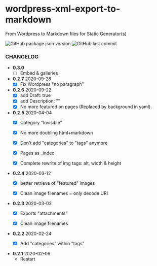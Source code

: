 # wordpress-xml-export-to-markdown
From Wordpress to Markdown files for Static Generator(s)

![GitHub package.json version](https://img.shields.io/github/package-json/v/tigersway/wordpress-xml-export-to-markdown?style=flat-square) ![GitHub last commit](https://img.shields.io/github/last-commit/tigersway/wordpress-xml-export-to-markdown?style=flat-square)


### CHANGELOG

- **0.3.0**
  + [ ] Embed & galleries

- **0.2.7** 2020-09-28
  + [x] Fix Wordpress "no paragraph"

- **0.2.6** 2020-09-22
  + [x] add Draft: true
  + [x] add Description: ""
  + [x] No more featured on pages (Replaced by background in yaml).

- **0.2.5** 2020-04-04
  + [x] Category "Invisible"
  + [x] No more doubling html+markdown
  + [x] Don't add "categories" to "tags" anymore
  + [x] Pages as _index
  + [x] Complete rewrite of img tags: alt, width & height
  

- **0.2.4** 2020-03-12
  + [x] better retrieve of "featured" images
  + [x] Clean image filenames = only decode URI


- **0.2.3** 2020-03-03
  + [x] Exports "attachments"
  + [x] Clean image filenames


- **0.2.2** 2020-02-24
  + [x] Add "categories" within "tags"


- **0.2.1** 2020-02-06
  + Restart
